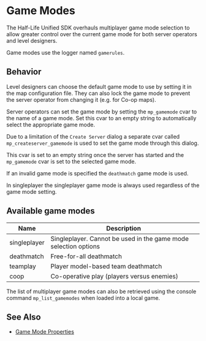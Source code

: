 # Game Modes

The Half-Life Unified SDK overhauls multiplayer game mode selection to allow greater control over the current game mode for both server operators and level designers.

Game modes use the logger named `gamerules`.

## Behavior

Level designers can choose the default game mode to use by setting it in the map configuration file. They can also lock the game mode to prevent the server operator from changing it (e.g. for Co-op maps).

Server operators can set the game mode by setting the `mp_gamemode` cvar to the name of a game mode. Set this cvar to an empty string to automatically select the appropriate game mode.

Due to a limitation of the `Create Server` dialog a separate cvar called `mp_createserver_gamemode` is used to set the game mode through this dialog.

This cvar is set to an empty string once the server has started and the `mp_gamemode` cvar is set to the selected game mode.

If an invalid game mode is specified the `deathmatch` game mode is used.

In singleplayer the singleplayer game mode is always used regardless of the game mode setting.

## Available game modes

| Name | Description |
| --- | --- |
| singleplayer | Singleplayer. Cannot be used in the game mode selection options |
| deathmatch | Free-for-all deathmatch |
| teamplay | Player model-based team deathmatch |
| coop | Co-operative play (players versus enemies) |

The list of multiplayer game modes can also be retrieved using the console command `mp_list_gamemodes` when loaded into a local game.

## See Also

* [Game Mode Properties](game-configuration-system.md#game-mode-properties)
